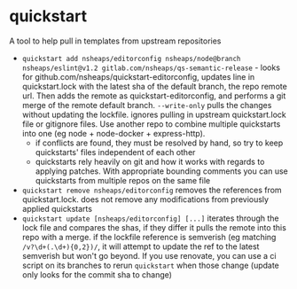 # quickstart
A  tool to help pull in templates from upstream repositories

* `quickstart add nsheaps/editorconfig nsheaps/node@branch nsheaps/eslint@v1.2 gitlab.com/nsheaps/qs-semantic-release` - looks for github.com/nsheaps/quickstart-editorconfig, updates line in quickstart.lock with the latest sha of the default branch, the repo remote url. Then adds the remote as quickstart-editorconfig, and performs a git merge of the remote default branch. `--write-only` pulls the changes without updating the lockfile. ignores pulling in upstream quickstart.lock file or gitignore files. Use another repo to combine multiple quickstarts into one (eg node + node-docker + express-http).
  * if conflicts are found, they must be resolved by hand, so try to keep quickstarts' files independent of each other
  * quickstarts rely heavily on git and how it works with regards to applying patches. With appropriate bounding comments you can use quickstarts from multiple repos on the same file
* `quickstart remove nsheaps/editorconfig` removes the references from quickstart.lock. does not remove any modifications from previously applied quickstarts
* `quickstart update [nsheaps/editorconfig] [...]` iterates through the lock file and compares the shas, if they differ it pulls the remote into this repo with a merge. if the lockfile reference is semverish (eg matching `/v?\d+(.\d+){0,2})/`, it will attempt to update the ref to the latest semverish but won't go beyond. If you use renovate, you can use a ci script on its branches to rerun `quickstart` when those change (update only looks for the commit sha to change)
